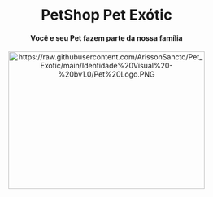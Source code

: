 <div align="center">
<h1>PetShop Pet Exótic</h1>
<h4>Você e seu Pet fazem parte da nossa família</h4>
<img src="https://raw.githubusercontent.com/ArissonSancto/Pet_Exotic/main/Identidade%20Visual%20-%20bv1.0/Pet%20Logo.PNG" alt="https://raw.githubusercontent.com/ArissonSancto/Pet_Exotic/main/Identidade%20Visual%20-%20bv1.0/Pet%20Logo.PNG" class="shrinkToFit transparent" width="386" height="270">

</div>

